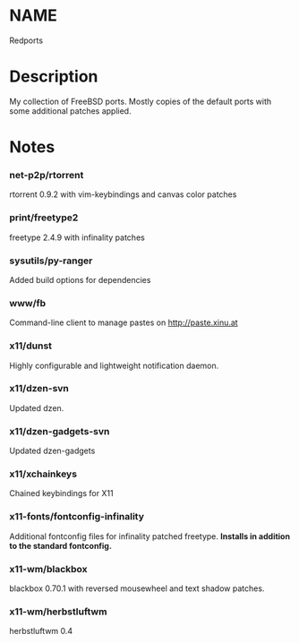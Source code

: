 # NAME
Redports

# Description
My collection of FreeBSD ports. Mostly copies of the default ports with some additional patches applied.

# Notes
### net-p2p/rtorrent
rtorrent 0.9.2 with vim-keybindings and canvas color patches

### print/freetype2
freetype 2.4.9 with infinality patches

### sysutils/py-ranger
Added build options for dependencies

### www/fb
Command-line client to manage pastes on http://paste.xinu.at

### x11/dunst
Highly configurable and lightweight notification daemon.

### x11/dzen-svn
Updated dzen.

### x11/dzen-gadgets-svn
Updated dzen-gadgets

### x11/xchainkeys
Chained keybindings for X11

### x11-fonts/fontconfig-infinality
Additional fontconfig files for infinality patched freetype. **Installs in addition to the standard fontconfig.**

### x11-wm/blackbox
blackbox 0.70.1 with reversed mousewheel and text shadow patches.

### x11-wm/herbstluftwm
herbstluftwm 0.4
